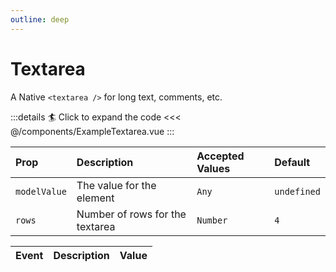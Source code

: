 ```yaml
---
outline: deep
---
```


# Textarea

A Native `<textarea />` for long text, comments, etc.

<!--@include: ./parts/title-preview.md-->

<ExampleTextarea />

:::details :surfer: Click to expand the code
<<< @/components/ExampleTextarea.vue
:::

<!--@include: ./parts/title-props.md-->

| Prop         | Description                     | Accepted Values | Default     |
|:-------------|:--------------------------------|:----------------|:------------|
| `modelValue` | The value for the element       | `Any`           | `undefined` |
| `rows`       | Number of rows for the textarea | `Number`        | `4`         |


<!--@include: ./parts/title-slots.md-->

<!--@include: ./parts/default-slots.md-->

<!--@include: ./parts/title-events.md-->

| Event   | Description             | Value     |
|:--------|:------------------------|:----------|
<!--@include: ./parts/events-model-value.md-->




<script>
    import ExampleTextarea from "../../components/ExampleTextarea.vue";
    export default {
        components: {ExampleTextarea}
    }
</script>
